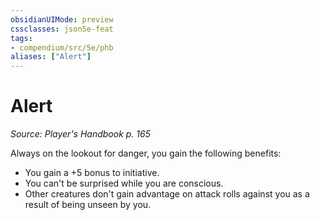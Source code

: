 ```yaml
---
obsidianUIMode: preview
cssclasses: json5e-feat
tags:
- compendium/src/5e/phb
aliases: ["Alert"]
---
```

# Alert
*Source: Player's Handbook p. 165*  

Always on the lookout for danger, you gain the following benefits:

- You gain a +5 bonus to initiative.  
- You can't be surprised while you are conscious.  
- Other creatures don't gain advantage on attack rolls against you as a result of being unseen by you.
